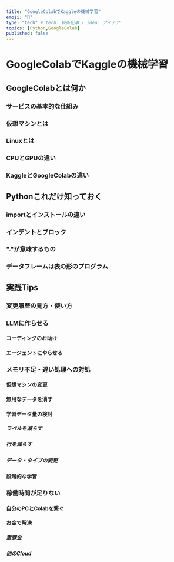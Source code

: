 ```yaml
---
title: "GoogleColabでKaggleの機械学習"
emoji: "🙆"
type: "tech" # tech: 技術記事 / idea: アイデア
topics: [Python,GoogleColab]
published: false
---
```

# GoogleColabでKaggleの機械学習
## GoogleColabとは何か
### サービスの基本的な仕組み
### 仮想マシンとは
### Linuxとは
### CPUとGPUの違い
### KaggleとGoogleColabの違い
## Pythonこれだけ知っておく
### importとインストールの違い
### インデントとブロック
### "."が意味するもの
### データフレームは表の形のプログラム
## 実践Tips
### 変更履歴の見方・使い方
### LLMに作らせる
#### コーディングのお助け
#### エージェントにやらせる
### メモリ不足・遅い処理への対処
#### 仮想マシンの変更
#### 無用なデータを消す
#### 学習データ量の検討
##### ラベルを減らす
##### 行を減らす
##### データ・タイプの変更
#### 段階的な学習
### 稼働時間が足りない
#### 自分のPCとColabを繋ぐ
#### お金で解決
##### 重課金
##### 他のCloud


